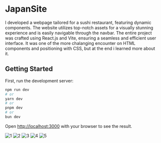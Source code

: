 # JapanSite

I developed a webpage tailored for a sushi restaurant, featuring dynamic components. The website utilizes top-notch assets for a visually stunning experience and is easily navigable through the navbar.
The entire project was crafted using React.js and Vite, ensuring a seamless and efficient user interface. It was one of the more chalanging encounter on HTML components and positioning with CSS, but at the end
i learned more about it. 

## Getting Started

First, run the development server:

```bash
npm run dev
# or
yarn dev
# or
pnpm dev
# or
bun dev
```

Open [http://localhost:3000](http://localhost:3000) with your browser to see the result.

![1](https://github.com/vperovicc/JapanSite/assets/80456478/d84d867a-7ded-4fad-873a-9a9027af7c5d)
![2](https://github.com/vperovicc/JapanSite/assets/80456478/b4dde3fa-bc39-4ee2-b00d-1bf3c87646a0)
![3](https://github.com/vperovicc/JapanSite/assets/80456478/05d6735a-a2cc-45f1-a4f0-73206ed40b14)
![4](https://github.com/vperovicc/JapanSite/assets/80456478/b53d9334-4396-4b1d-8bcc-33ce11c40674)
![5](https://github.com/vperovicc/JapanSite/assets/80456478/2e4b388d-02df-419c-993f-3cf6c042556d)








